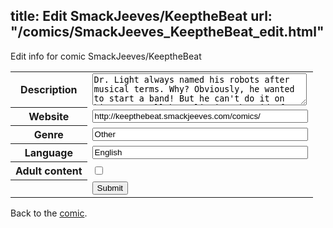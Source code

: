title: Edit SmackJeeves/KeeptheBeat
url: "/comics/SmackJeeves_KeeptheBeat_edit.html"
---
Edit info for comic SmackJeeves/KeeptheBeat

<form name="comic" action="http://gaepostmail.appspot.com/comic/" method="post">
<table class="comicinfo">
<tr>
<th>Description</th><td><textarea name="description" cols="40" rows="3">Dr. Light always named his robots after musical terms. Why? Obviously, he wanted to start a band! But he can't do it on his own. He'll be enlisting the aid of his top students. Starting a band was never so...not normal. Currently Updates... Whenever I can</textarea></td>
</tr>
<tr>
<th>Website</th><td><input type="text" name="url" value="http://keepthebeat.smackjeeves.com/comics/" size="40"/></td>
</tr>
<tr>
<th>Genre</th><td><input type="text" name="genre" value="Other" size="40"/></td>
</tr>
<tr>
<th>Language</th><td><input type="text" name="language" value="English" size="40"/></td>
</tr>
<tr>
<th>Adult content</th><td><input type="checkbox" name="adult" value="adult" /></td>
</tr>
<tr>
<th></th><td>
<input type="hidden" name="comic" value="SmackJeeves_KeeptheBeat" />
<input type="submit" name="submit" value="Submit" />
</td>
</tr>
</table>
</form>

Back to the [comic](SmackJeeves_KeeptheBeat.html).
